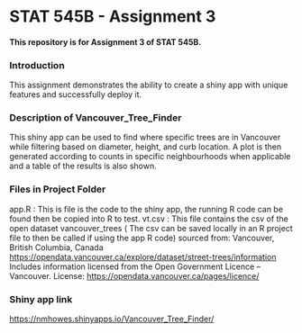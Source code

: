 # STAT 545B - Assignment 3
#### This repository is for Assignment 3 of STAT 545B. 
### __Introduction__

This assignment demonstrates the ability to create a shiny app with unique features and successfully deploy it. 

### Description of Vancouver_Tree_Finder

This shiny app can be used to find where specific trees are in Vancouver while filtering based on diameter, height, and curb location. A plot is then generated according to counts in specific neighbourhoods when applicable and a table of the results is also shown.

### Files in Project Folder

app.R : This is file is the code to the shiny app, the running R code can be found then be copied into R to test. 
vt.csv : This file contains the csv of the open dataset vancouver_trees ( The csv can be saved locally in an R project file to then be called if using the app R code)
          sourced from: 
          Vancouver, British Columbia, Canada https://opendata.vancouver.ca/explore/dataset/street-trees/information
          Includes information licensed from the Open Government Licence – Vancouver. License: https://opendata.vancouver.ca/pages/licence/
                   
### Shiny app link 

https://nmhowes.shinyapps.io/Vancouver_Tree_Finder/






